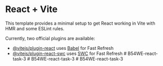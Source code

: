 # React + Vite

This template provides a minimal setup to get React working in Vite with HMR and some ESLint rules.

Currently, two official plugins are available:

- [@vitejs/plugin-react](https://github.com/vitejs/vite-plugin-react/blob/main/packages/plugin-react/README.md) uses [Babel](https://babeljs.io/) for Fast Refresh
- [@vitejs/plugin-react-swc](https://github.com/vitejs/vite-plugin-react-swc) uses [SWC](https://swc.rs/) for Fast Refresh
#   B 5 4 W E - r e a c t - t a s k - 3  
 #   B 5 4 W E - r e a c t - t a s k - 3  
 #   B 5 4 W E - r e a c t - t a s k - 3  
 